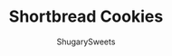 ---
layout: ../../layouts/MarkdownPostLayout.astro
title: Shortbread Cookies
author: ShugarySweets
pubDate: 2020-02-24
description: "The classic cookie that&#x27;s guaranteed to put a smile on your face! These Shortbread Cookies show that the best cookies are sometimes the simplest. You&#x27;ll love these butter cookies."
image_url: https://www.shugarysweets.com/wp-content/uploads/2011/03/shortbread-cookies-3.jpg
tags: ["Cookies","American"]
calories: 92
protein: 1
carbohydrates: 8
fats: 6
fiber: 0
ingredients: ["1 cup unsalted butter, softened","½ cup powdered sugar","2 cups all-purpose flour","¼ tsp kosher salt","1½ teaspoons pure vanilla extract"]
serves: 30
time: "53 minutes"
prepTime: "10 minutes"
instructions: ["Cream butter and powdered sugar together in a large bowl.","Add flour, salt and vanilla. It becomes very crumbly. Use your hands to finish mixing it until it becomes a ball.","Wrap in saran wrap, roll into a log shape and refrigerate for about 30 minutes (or longer). Slice very thin, about ¼ inch (or less).","Bake in a 350 degree oven for 10-13 minutes until just turning brown on edges. Remove and cool. Decorate or eat just the way they are! Enjoy!"]
nutrition: ["92 calories","8 grams carbohydrates","16 milligrams cholesterol","6 grams fat","0 grams fiber","1 grams protein","4 grams saturated fat","20 milligrams sodium","2 grams sugar","0 grams trans fat","2 grams unsaturated fat"]
---